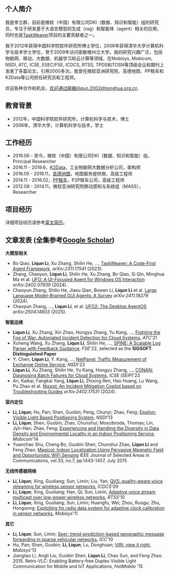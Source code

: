 ## 个人简介

我是李立群，目前是微软（中国）有限公司DKI（数据、知识和智能）组的研究员，专注于研发基于大语言模型的生成（rag）和智能体（agent）相关的应用，同时也是[TaskWeaver](https://github.com/microsoft/TaskWeaver)项目的主要贡献者之一。

我于2012年获得中国科学院软件研究所博士学位，2006年获得清华大学计算机科学与技术学士学位，曾于2009年访问密歇根州立大学。我的研究兴趣广泛，包括物联网、移动、大数据、机器学习和云计算等领域，在Mobisys, Mobicom, NSDI, ATC, ICSE, ESEC/FSE, ICDCS, RTSS, TPDS和TOSN等顶级会议和期刊上发表了多篇论文，引用2000多次。我曾在微软亚洲研究院、高德地图、PP租车和K2Data等公司担任研究员和工程师。

欢迎各种合作和机会，欢迎通过邮箱liliqun.2002@tsinghua.org.cn.

## 教育背景

- 2012年，中国科学院软件研究所，计算机科学与技术，博士
- 2006年，清华大学，计算机科学与技术，学士

## 工作经历
- 2019.06 - 至今，微软（中国）有限公司DKI（数据、知识和智能）组，Principal Researcher
- 2016.11 - 2019.6，[K2Data](http://k2data.com.cn)，工业物联网大数据分析公司，架构师
- 2016.05 - 2016.11，[高德地图](https://www.amap.com/)，地图服务提供商，高级工程师
- 2014.11 - 2016.02，[PP租车](http://www.ppzuche.com)，P2P租车公司，高级工程师
- 2012.08 - 2014.11，微软亚洲研究院移动感知与系统组（MASS），Researcher

## 项目经历
详细项目经历请参考[英文简历](index.md)。

## 文章发表 (全集参考[Google Scholar](https://scholar.google.com/citations?user=icgetesAAAAJ&hl=en))

**大模型相关**
+ Bo Qiao, **Liqun Li**, Xu Zhang, Shilin He, ..., [TaskWeaver: A Code-First Agent Framework](https://arxiv.org/pdf/2311.17541.pdf),  *arXiv:2311.17541* (2023).
+ Zhang, Chaoyun, **Liqun Li**, Shilin He, Xu Zhang, Bo Qiao, Si Qin, Minghua Ma et al. [UFO: A UI-Focused Agent for Windows OS Interaction](https://arxiv.org/pdf/2402.07939.pdf) *arXiv:2402.07939* (2024).
+ Chaoyun Zhang, Shilin He, Jiaxu Qian, Bowen Li, **Liqun Li** et al. [Large Language Model-Brained GUI Agents: A Survey](https://arxiv.org/abs/2411.18279) *arXiv:2411.18279* (2024).
+ Chaoyun Zhang, ..., **Liqun Li**, et al. [UFO2: The Desktop AgentOS](https://arxiv.org/abs/2504.14603) *arXiv:2504.14603* (2025).

**智能运维**

+ **Liqun Li**, Xu Zhang, Xin Zhao, Hongyu Zhang, Yu Kang, ..., [Fighting the Fog of War: Automated Incident Detection for Cloud Systems](https://www.usenix.org/conference/atc21/presentation/li-liqun), *ATC*'21
+ Xuheng Wang, Xu Zhang, **Liqun Li**, Shilin He, ..., [SPINE: A Scalable Log Parser with Feedback Guidance](https://dl.acm.org/doi/10.1145/3540250.3549176), *FSE*'22, selected as the **SIGSOFT Distinguished Paper**
+ Y. Chen, **Liqun Li**, Y. Kang, ..., [NetPanel: Traffic Measurement of Exchange Online Service](https://www.usenix.org/conference/nsdi23/presentation/chen-2), *NSDI*'23
+ **Liqun Li**, Xu Zhang, Shilin He, Yu Kang, Hongyu Zhang, ..., [CONAN: Diagnosing Batch Failures for Cloud Systems](https://conf.researchr.org/details/icse-2023/icse-2023-SEIP/6/CONAN-Diagnosing-Batch-Failures-for-Cloud-Systems), *ICSE (SEIP)*'23
+ An, Kaikai, Fangkai Yang, **Liqun Li**, Zhixing Ren, Hao Huang, Lu Wang, Pu Zhao et al. [Nissist: An Incident Mitigation Copilot based on Troubleshooting Guides](https://arxiv.org/pdf/2402.17531.pdf)  *arXiv:2402.17531* (2024).

**室内定位**

+ **Li, Liqun**; Hu, Pan; Shen, Guobin; Peng, Chunyi; Zhao, Feng; [Epsilon: Visible Light Based Positioning System](http://research.microsoft.com/pubs/209511/epsilon-cameraready.pdf), *NSDI*'13
+ **Li, Liqun**; Shen, Guobin; Zhao, Chunshui; Moscibroda, Thomas; Lin, Jyh-Han; Zhao, Feng; [Experiencing and Handling the Diversity in Data Density and Environmental Locality in an Indoor Positioning Service](http://research.microsoft.com/jump/221298), *Mobicom*'14
+ Yuanchao Shu, Cheng Bo, Guobin Shen, Chunshui Zhao, **Liqun Li** and Feng Zhao; [Magicol: Indoor Localization Using Pervasive Magnetic Field and Opportunistic WiFi Sensing](https://kabru.eecs.umich.edu/yuanchao/paper/jsac15magicol.pdf) IEEE Journal of Selected Areas in Communications, vol.33, no.7, pp.1443-1457, July 2015

**无线传感器网络**

+ **Li, Liqun**; Xing, Guoliang; Sun, Limin; Liu, Yan; [QVS: quality-aware voice streaming for wireless sensor networks](http://www.cse.msu.edu/~glxing/docs/voice_icdcs09.pdf), *ICDCS*'09
+ **Li, Liqun**; Xing, Guoliang; Han, Qi; Sun, Limin; [Adaptive voice stream multicast over low-power wireless networks](http://www.cse.msu.edu/~glxing/docs/asm_rtss10.pdf), *RTSS*'10
+ **Li, Liqun**; Xing, Guoliang; Sun, Limin; Huangfu, Wei; Zhou, Ruogu; Zhu, Hongsong; [Exploiting fm radio data system for adaptive clock calibration in sensor networks](http://www.cse.msu.edu/~glxing/docs/rds-li.pdf), *Mobisys*'11

**其它**

+ **Li, Liqun**; Sun, Limin; [Seer: trend-prediction-based geographic message forwarding in sparse vehicular networks](http://ieeexplore.ieee.org/xpls/abs_all.jsp?arnumber=5502675), *ICC*'10
+ Hu, Pan; Shen, Guobin; **Li, Liqun**; Lu, Donghuan; [ViRi: view it right](http://panhu.me/pdf/ViRi.pdf), *Mobisys*'13
+ Jiangtao Li, Angli Liu, Guobin Shen, **Liqun Li**, Chao Sun, and Feng Zhao. 2015. Retro-VLC: Enabling Battery-free Duplex Visible Light Communication for Mobile and IoT Applications, *HotMobile* '15
